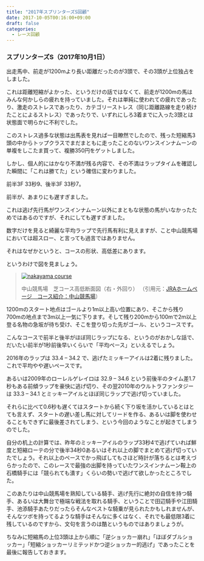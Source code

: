 ```yaml
---
title: "2017年スプリンターズS回顧"
date: 2017-10-05T00:16:00+09:00
draft: false
categories:
  - レース回顧
---
```


### スプリンターズS（2017年10月1日）

出走馬中、前走が1200mより長い距離だったのが3頭で、その3頭が上位独占をしました。

これは距離短縮がよかった、というだけの話ではなくて、前走が1200mの馬はみんな何かしらの疲れを持っていました。それは単純に使われての疲れであったり、激走のストレスであったり、カテゴリーストレス（同じ距離路線を走り続けたことによるストレス）であったりで、いずれにしろ3着までに入った3頭とは状態面で明らかに不利でした。

このストレス過多な状態は出馬表を見れば一目瞭然でしたので、残った短縮馬3頭の中からトップクラスでまだまともに走ったことのないワンスインナムーンの単複をしこたま買って、複勝350円をゲットしました。

しかし、個人的にはかなり不満が残る内容で、その不満はラップタイムを確認した瞬間に「これは勝てた」という確信に変わりました。

前半3F 33秒9、後半3F 33秒7。

前半が、あまりにも遅すぎました。

これは逃げ先行馬がワンスインナムーン以外にまともな状態の馬がいなかったためではあるのですが、それにしても遅すぎました。

数字だけを見ると綺麗な平均ラップで先行馬有利に見えますが、こと中山競馬場においては超スロー、と言っても過言ではありません。

それはなぜかというと、コースの形状、高低差にあります。

というわけで図を見ましょう。

> [<img src="https://nobie41.github.io/keiba/images/pic_course_turf2.gif" alt="nakayama course" />](https://nobie41.github.io/keiba/images/pic_course_turf2.gif)
>
>  中山競馬場　芝コース高低断面図（右・外回り）
> （引用元：[JRAホームページ　コース紹介：中山競馬場](http://www.jra.go.jp/facilities/race/nakayama/course/index.html)）

1200mのスタート地点はゴールより1m以上高い位置にあり、そこから残り700mの地点まで3m以上一気に下ります。そして残り200mから100mで2m以上登る名物の急坂が待ち受け、そこを登り切った先がゴール、というコースです。

こんなコースで前半と後半がほぼ同じラップになる、というのがおかしな話で、だいたい前半が1秒前後早いくらいで「平均ペース」といえるでしょう。

2016年のラップは 33.4 – 34.2 で、逃げたミッキーアイルは2着に残りました。これで平均やや遅いペースです。

あるいは2009年のローレルゲレイロは 32.9 – 34.6 という前後半のタイム差1.7秒もある前傾ラップを豪快に逃げ切り、その翌2010年のウルトラファンタジーは 33.3 – 34.1 とミッキーアイルとほぼ同じラップで逃げ切っていました。

それらに比べて0.6秒も遅くてはスタートから続く下り坂を活かしているとはとても言えず、スタートの遅い差し馬に対してリードを作る、あるいは脚を使わせることもできずに最後差されてしまう、という今回のようなことが起きてしまうのでした。

自分の机上の計算では、昨年のミッキーアイルのラップ33秒4で逃げていれば鮮度と短縮ローテの分で後半34秒0あるいはそれ以上の脚でまとめて逃げ切っていたでしょう。それ以上のペースでかっ飛ばしてもさほど時計が落ちるとは考えづらかったので、このレースで最強の出脚を持っていたワンスインナムーン鞍上の石橋騎手には「競られても潰す」くらいの勢いで逃げて欲しかったところでした。

このあたりは中山競馬場を熟知している騎手、逃げ先行に絶対の自信を持つ騎手、あるいは大舞台で極端な戦法を取れる騎手、ということで田辺騎手や江田騎手、池添騎手あたりだったらそんなベストな騎乗が見られたかもしれませんが、そんなツボを持ってるような騎手はそんなに多くはなく、それでも最低限3着に残しているのですから、文句を言うのは酷というものではありましょうが。

ちなみに短縮馬の上位3頭は上から順に「逆ショッカー崩れ」「ほぼダブルショッカー」「短縮ショッカーリミテッドかつ逆ショッカー的逃げ」であったことを最後に報告しておきます。
